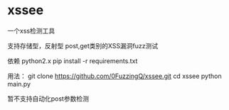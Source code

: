 # xssee
一个xss检测工具

支持存储型，反射型 post,get类别的XSS漏洞fuzz测试

依赖
python2.x
pip install -r requirements.txt

用法：
git clone https://github.com/0FuzzingQ/xssee.git
cd xssee
python main.py

暂不支持自动化post参数检测
